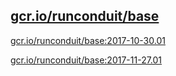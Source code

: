 
[gcr.io/runconduit/base](https://hub.docker.com/r/anjia0532/runconduit.base/tags/)
-----


[gcr.io/runconduit/base:2017-10-30.01](https://hub.docker.com/r/anjia0532/runconduit.base/tags/)


[gcr.io/runconduit/base:2017-11-27.01](https://hub.docker.com/r/anjia0532/runconduit.base/tags/)


